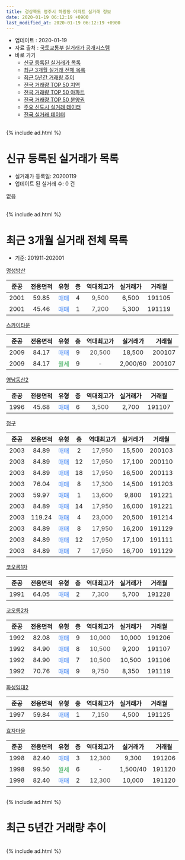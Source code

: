 ```yaml
---
title: 경상북도 영주시 하망동 아파트 실거래 정보
date: 2020-01-19 06:12:19 +0900
last_modified_at: 2020-01-19 06:12:19 +0900
---
```


* 업데이트 : 2020-01-19
* 자료 출처 : [국토교통부 실거래가 공개시스템](http://rt.molit.go.kr)
* 바로 가기
    * [신규 등록된 실거래가 목록](#신규-등록된-실거래가-목록)
    * [최근 3개월 실거래 전체 목록](#최근-3개월-실거래-전체-목록)
    * [최근 5년간 거래량 추이](#최근-5년간-거래량-추이)
    * [전국 거래량 TOP 50 지역](https://apt-info.github.io/apt-trade-info/최근-3개월-전국에서-가장-거래가-많이-발생한-지역)
    * [전국 거래량 TOP 50 아파트](https://apt-info.github.io/apt-trade-info/최근-3개월-전국에서-가장-거래가-많이-발생한-아파트)
    * [전국 거래량 TOP 50 분양권](https://apt-info.github.io/apt-trade-info/최근-3개월-전국에서-가장-거래가-많이-발생한-분양권)
    * [주요 신도시 실거래 데이터](https://apt-info.github.io/apt-trade-info/주요-신도시)
    * [전국 실거래 데이터](https://apt-info.github.io/apt-trade-info/전국)
<br>
{% include ad.html %}
<br>

# 신규 등록된 실거래가 목록
* 실거래가 등록일: 20200119
* 업데이트 된 실거래 수: 0 건

없음

<br>
{% include ad.html %}
<br>

# 최근 3개월 실거래 전체 목록
* 기준: 201911-202001


[명성방산](https://search.naver.com/search.naver?query=%EA%B2%BD%EC%83%81%EB%B6%81%EB%8F%84+%EC%98%81%EC%A3%BC%EC%8B%9C+%ED%95%98%EB%A7%9D%EB%8F%99+%EB%AA%85%EC%84%B1%EB%B0%A9%EC%82%B0)

|준공|전용면적|유형|층|역대최고가|실거래가|거래월|
|:---:|:---:|:---:|:---:|:---:|:---:|:---:|
|2001|59.85|<span style="color:#4285f3">매매</span>|4|<span style="color:#444444">9,500</span>|6,500|191105|
|2001|45.46|<span style="color:#4285f3">매매</span>|1|<span style="color:#444444">7,200</span>|5,300|191119|

[스카이타운](https://search.naver.com/search.naver?query=%EA%B2%BD%EC%83%81%EB%B6%81%EB%8F%84+%EC%98%81%EC%A3%BC%EC%8B%9C+%ED%95%98%EB%A7%9D%EB%8F%99+%EC%8A%A4%EC%B9%B4%EC%9D%B4%ED%83%80%EC%9A%B4)

|준공|전용면적|유형|층|역대최고가|실거래가|거래월|
|:---:|:---:|:---:|:---:|:---:|:---:|:---:|
|2009|84.17|<span style="color:#4285f3">매매</span>|9|<span style="color:#444444">20,500</span>|18,500|200107|
|2009|84.17|<span style="color:#34a853">월세</span>|9|<span style="color:#444444">-</span>|2,000/60|200107|

[영남동산2](https://search.naver.com/search.naver?query=%EA%B2%BD%EC%83%81%EB%B6%81%EB%8F%84+%EC%98%81%EC%A3%BC%EC%8B%9C+%ED%95%98%EB%A7%9D%EB%8F%99+%EC%98%81%EB%82%A8%EB%8F%99%EC%82%B02)

|준공|전용면적|유형|층|역대최고가|실거래가|거래월|
|:---:|:---:|:---:|:---:|:---:|:---:|:---:|
|1996|45.68|<span style="color:#4285f3">매매</span>|6|<span style="color:#444444">3,500</span>|2,700|191107|

[청구](https://search.naver.com/search.naver?query=%EA%B2%BD%EC%83%81%EB%B6%81%EB%8F%84+%EC%98%81%EC%A3%BC%EC%8B%9C+%ED%95%98%EB%A7%9D%EB%8F%99+%EC%B2%AD%EA%B5%AC)

|준공|전용면적|유형|층|역대최고가|실거래가|거래월|
|:---:|:---:|:---:|:---:|:---:|:---:|:---:|
|2003|84.89|<span style="color:#4285f3">매매</span>|2|<span style="color:#444444">17,950</span>|15,500|200103|
|2003|84.89|<span style="color:#4285f3">매매</span>|12|<span style="color:#444444">17,950</span>|17,100|200110|
|2003|84.89|<span style="color:#4285f3">매매</span>|18|<span style="color:#444444">17,950</span>|16,500|200113|
|2003|76.04|<span style="color:#4285f3">매매</span>|8|<span style="color:#444444">17,300</span>|14,500|191203|
|2003|59.97|<span style="color:#4285f3">매매</span>|1|<span style="color:#444444">13,600</span>|9,800|191221|
|2003|84.89|<span style="color:#4285f3">매매</span>|14|<span style="color:#444444">17,950</span>|16,000|191221|
|2003|119.24|<span style="color:#4285f3">매매</span>|4|<span style="color:#444444">23,000</span>|20,500|191214|
|2003|84.89|<span style="color:#4285f3">매매</span>|8|<span style="color:#444444">17,950</span>|16,200|191129|
|2003|84.89|<span style="color:#4285f3">매매</span>|12|<span style="color:#444444">17,950</span>|17,100|191111|
|2003|84.89|<span style="color:#4285f3">매매</span>|7|<span style="color:#444444">17,950</span>|16,700|191129|

[코오롱1차](https://search.naver.com/search.naver?query=%EA%B2%BD%EC%83%81%EB%B6%81%EB%8F%84+%EC%98%81%EC%A3%BC%EC%8B%9C+%ED%95%98%EB%A7%9D%EB%8F%99+%EC%BD%94%EC%98%A4%EB%A1%B11%EC%B0%A8)

|준공|전용면적|유형|층|역대최고가|실거래가|거래월|
|:---:|:---:|:---:|:---:|:---:|:---:|:---:|
|1991|64.05|<span style="color:#4285f3">매매</span>|2|<span style="color:#444444">7,300</span>|5,700|191228|

[코오롱2차](https://search.naver.com/search.naver?query=%EA%B2%BD%EC%83%81%EB%B6%81%EB%8F%84+%EC%98%81%EC%A3%BC%EC%8B%9C+%ED%95%98%EB%A7%9D%EB%8F%99+%EC%BD%94%EC%98%A4%EB%A1%B12%EC%B0%A8)

|준공|전용면적|유형|층|역대최고가|실거래가|거래월|
|:---:|:---:|:---:|:---:|:---:|:---:|:---:|
|1992|82.08|<span style="color:#4285f3">매매</span>|9|<span style="color:#444444">10,000</span>|10,000|191206|
|1992|84.90|<span style="color:#4285f3">매매</span>|8|<span style="color:#444444">10,500</span>|9,200|191107|
|1992|84.90|<span style="color:#4285f3">매매</span>|7|<span style="color:#444444">10,500</span>|10,500|191106|
|1992|70.76|<span style="color:#4285f3">매매</span>|9|<span style="color:#444444">9,750</span>|8,350|191119|

[화성임대2](https://search.naver.com/search.naver?query=%EA%B2%BD%EC%83%81%EB%B6%81%EB%8F%84+%EC%98%81%EC%A3%BC%EC%8B%9C+%ED%95%98%EB%A7%9D%EB%8F%99+%ED%99%94%EC%84%B1%EC%9E%84%EB%8C%802)

|준공|전용면적|유형|층|역대최고가|실거래가|거래월|
|:---:|:---:|:---:|:---:|:---:|:---:|:---:|
|1997|59.84|<span style="color:#4285f3">매매</span>|1|<span style="color:#444444">7,150</span>|4,500|191125|

[효자마을](https://search.naver.com/search.naver?query=%EA%B2%BD%EC%83%81%EB%B6%81%EB%8F%84+%EC%98%81%EC%A3%BC%EC%8B%9C+%ED%95%98%EB%A7%9D%EB%8F%99+%ED%9A%A8%EC%9E%90%EB%A7%88%EC%9D%84)

|준공|전용면적|유형|층|역대최고가|실거래가|거래월|
|:---:|:---:|:---:|:---:|:---:|:---:|:---:|
|1998|82.40|<span style="color:#4285f3">매매</span>|3|<span style="color:#444444">12,300</span>|9,300|191206|
|1998|99.50|<span style="color:#34a853">월세</span>|6|<span style="color:#444444">-</span>|1,500/40|191120|
|1998|82.40|<span style="color:#4285f3">매매</span>|2|<span style="color:#444444">12,300</span>|10,000|191120|


<br>
{% include ad.html %}
<br>

# 최근 5년간 거래량 추이


<div style="width:100%;">
    <canvas id="deal_progress" height="200"></canvas>
</div>

<script>
new Chart(document.getElementById("deal_progress"), {
    type: 'line',
    data: {
        labels: ['201501','201502','201503','201504','201505','201506','201507','201508','201509','201510','201511','201512','201601','201602','201603','201604','201605','201606','201607','201608','201609','201610','201611','201612','201701','201702','201703','201704','201705','201706','201707','201708','201709','201710','201711','201712','201801','201802','201803','201804','201805','201806','201807','201808','201809','201810','201811','201812','201901','201902','201903','201904','201905','201906','201907','201908','201909','201910','201911','201912','202001'],
        datasets: [{
            label: '매매',
            pointRadius: 1,
            data: [3, 8, 15, 15, 15, 4, 7, 8, 8, 11, 9, 6, 10, 7, 6, 7, 3, 2, 5, 8, 6, 15, 6, 11, 6, 6, 5, 5, 5, 7, 2, 3, 6, 10, 7, 8, 9, 8, 5, 10, 13, 5, 8, 8, 9, 5, 4, 6, 13, 7, 4, 5, 9, 8, 5, 18, 8, 10, 11, 7, 4],
            borderColor: "rgba(255, 201, 14, 1)",
            backgroundColor: "rgba(255, 201, 14, 0.5)",
            fill: false,
            lineTension: 0
        },{
            label: '전월세',
            pointRadius: 1,
            data: [0, 1, 2, 4, 1, 1, 0, 1, 0, 0, 0, 2, 2, 2, 1, 0, 2, 2, 0, 1, 0, 2, 2, 3, 3, 4, 1, 4, 1, 3, 3, 2, 2, 0, 0, 1, 1, 2, 4, 0, 2, 1, 3, 2, 1, 0, 0, 0, 1, 2, 3, 1, 4, 1, 1, 2, 1, 2, 1, 0, 1],
            borderColor: "rgba(0, 141, 185, 1)",
            backgroundColor: "rgba(0, 141, 185, 0.5)",
            fill: false,
            lineTension: 0
        }
        ]
    },
    options: {
        responsive: true,
        title: {
            display: false
        },
        tooltips: {
            mode: 'index',
            intersect: false
        },
        hover: {
            mode: 'nearest',
            intersect: true
        },
        scales: {
            xAxes: [{
                display: true,
                scaleLabel: {
                    display: true,
                    labelString: '년/월'
                }
            }],
            yAxes: [{
                display: true,
                ticks: {
                    suggestedMin: 0,
                },
                scaleLabel: {
                    display: true,
                    labelString: '실거래 수'
                }
            }]
        }
    }
});

</script>


<br>
{% include ad.html %}
<br>


